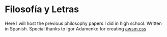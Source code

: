 # Filosofía y Letras
Here I will host the previous philosophy papers I did in high school. Written in Spanish.
Special thanks to Igor Adamenko for creating [awsm.css](https://github.com/igoradamenko/awsm.css)

